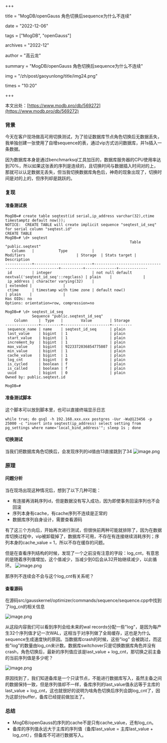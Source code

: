 +++

title = "MogDB/openGauss 角色切换后sequence为什么不连续" 

date = "2022-12-06" 

tags = ["MogDB", "openGauss"] 

archives = "2022-12" 

author = "高云龙" 

summary = "MogDB/openGauss 角色切换后sequence为什么不连续"

img = "/zh/post/gaoyunlong/title/img24.png" 

times = "10:20"

+++

本文出处：[https://www.modb.pro/db/569272](https://www.modb.pro/db/569272)

### 背景

今天在客户现场做高可用切换测试，为了验证数据库节点角色切换后无数据丢失，我单独创建一张使用了自增sequence的表，通过vip方式访问数据库，并1s插入一条数据。

因为数据库本身是通过benchmarksql工具加压的，数据库服务器的CPU使用率达到70%，所以如果这张表的序列是连续的，且切换时间与数据插入时间对的上，那就可以认定数据无丢失，但当我切换数据库角色后，神奇的现象出现了，切换时间是对的上的，但序列却是跳跃的。

### 复现

#### 准备测试表

```
MogDB=# create table seqtest(id serial,ip_address varchar(32),ctime timestamptz default now());
NOTICE:  CREATE TABLE will create implicit sequence "seqtest_id_seq" for serial column "seqtest.id"
CREATE TABLE
MogDB=# \d+ seqtest
                                                        Table "public.seqtest"
   Column   |           Type           |                      Modifiers                       | Storage  | Stats target | Description
------------+--------------------------+------------------------------------------------------+----------+--------------+-------------
 id         | integer                  | not null default nextval('seqtest_id_seq'::regclass) | plain    |              |
 ip_address | character varying(32)    |                                                      | extended |              |
 ctime      | timestamp with time zone | default now()                                        | plain    |              |
Has OIDs: no
Options: orientation=row, compression=no

MogDB=# \d+ seqtest_id_seq
            Sequence "public.seqtest_id_seq"
    Column     |  Type   |        Value        | Storage
---------------+---------+---------------------+---------
 sequence_name | name    | seqtest_id_seq      | plain
 last_value    | bigint  | 1                   | plain
 start_value   | bigint  | 1                   | plain
 increment_by  | bigint  | 1                   | plain
 max_value     | bigint  | 9223372036854775807 | plain
 min_value     | bigint  | 1                   | plain
 cache_value   | bigint  | 1                   | plain
 log_cnt       | bigint  | 0                   | plain
 is_cycled     | boolean | f                   | plain
 is_called     | boolean | f                   | plain
 uuid          | bigint  | 0                   | plain
Owned by: public.seqtest.id

MogDB=#
```

#### 准备测试脚本

这个脚本可以放到脚本里，也可以直接终端显示日志

```
while true; do gsql -h 192.168.xxx.xxx postgres -Uur -Wu@123456 -p 25000 -c "insert into seqtest(ip_address) select setting from pg_settings where name='local_bind_address'"; sleep 1s ; done
```

#### 切换测试

当我们把数据库角色切换后，会发现序列的id值由13直接跳到了34
![image.png](./figures/20221128-5a2575e7-51a3-4f4d-84f9-5b93ac491da0.png)

### 原理

#### 问题分析

当在现场出现这种情况后，想到了以下几种可能：

- 有连接再消耗序列id，但是数据没有写入成功，因为即使事务回滚序列也不会回滚
- 序列本身有cache，有cache序列不连续是正常的
- 数据库序列自身设计，需要查看源码

有了这三个方向后，开始再次进行测试，但很快前两种可能就排除了，因为在数据库切换过程中，vip被卸载掉了，数据库不可用，不存在有连接继续消耗序列；序列本身的cache_value = 1，所以不存在缓存的问题。

但是在查看序列结构的时候，发现了一个之前没有注意的字段：log_cnt，有意思的是随着序列值增加，这个值减少，当减少到0后会从32开始继续减少，以此循环。
![image.png](./figures/20221128-6ea5e8e9-f8e9-472d-95c7-fee139e0cf96.png)

那序列不连续会不会与这个log_cnt有关系呢？

#### 查看源码

在源码src/gausskernel/optimizer/commands/sequence/sequence.cpp中找到了log_cn的相关信息

![image.png](./figures/20221128-3f065f07-2ded-4d98-b032-4f492685be59.png)

从这段内容我们可以看到序列会给未来的wal records分配一些"log"，是因为每产生32个序列值才记一次WAL，这相当于对序列做了全局缓存，这也是为什么sequence生成速度快的原因。当数据库crash的时候，这些"log" 会被跳过，而这些"log"的数量由log_cn来计数。数据库switchover只是切换数据库角色并没有crash，角色切换后，最新的序列值应该是last_value + log_cnt，那切换之前主备的当前序列值是多少呢？

![image.png](./figures/20221128-8d41295f-7ca6-4ae1-ac94-86671023d5f6.png)

原因找到了，我们知道备库是一个只读节点，不能进行数据库写入，虽然主备之间的数据保持一致，但是序列值却不一样，备库序列的last_value值永远等于主库的last_value + log_cnt，这也就很好的说明为啥角色切换后序列会跳log_cnt了，因为这部分buffer，备库已经提前做加法了。

### 总结

- MogDB/openGauss的序列的cache不是只有cache_value，还有log_cn。
- 备库的序列值永远大于主库的序列值（备库last_value = 主库last_value + log_cnt），但备库不可进行数据写入。
